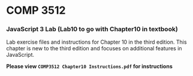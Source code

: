 # COMP 3512
### JavaScript 3 Lab (Lab10 to go with Chapter10 in textbook)
Lab exercise files and instructions for Chapter 10 in the third edition. This chapter is new 
to the third edition and focuses on additional features in JavaScript. 

**Please view `COMP3512 Chapter10 Instructions.pdf` for instructions**

  
